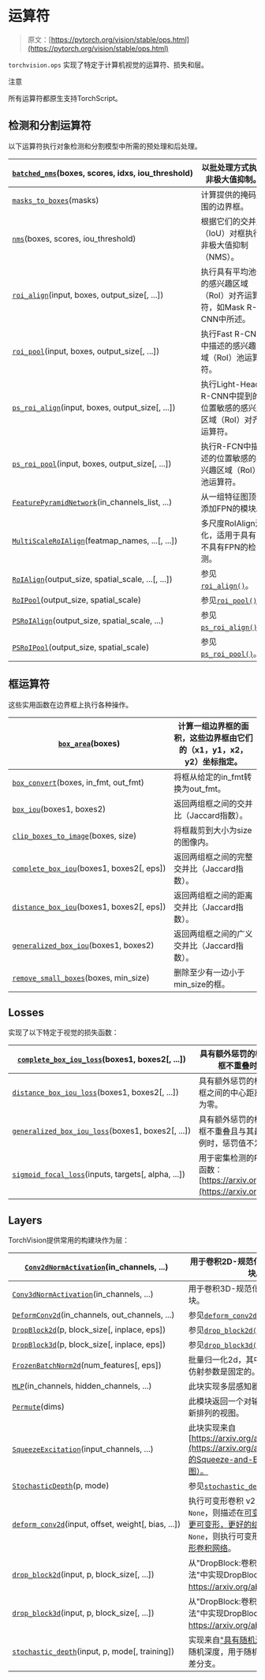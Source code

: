 # 运算符

> 原文：[https://pytorch.org/vision/stable/ops.html](https://pytorch.org/vision/stable/ops.html)

`torchvision.ops` 实现了特定于计算机视觉的运算符、损失和层。

注意

所有运算符都原生支持TorchScript。

## 检测和分割运算符[](#detection-and-segmentation-operators "跳转到此标题")

以下运算符执行对象检测和分割模型中所需的预处理和后处理。

| [`batched_nms`](generated/torchvision.ops.batched_nms.html#torchvision.ops.batched_nms "torchvision.ops.batched_nms")(boxes, scores, idxs, iou_threshold) | 以批处理方式执行非极大值抑制。 |
| --- | --- |
| [`masks_to_boxes`](generated/torchvision.ops.masks_to_boxes.html#torchvision.ops.masks_to_boxes "torchvision.ops.masks_to_boxes")(masks) | 计算提供的掩码周围的边界框。 |
| [`nms`](generated/torchvision.ops.nms.html#torchvision.ops.nms "torchvision.ops.nms")(boxes, scores, iou_threshold) | 根据它们的交并比（IoU）对框执行非极大值抑制（NMS）。 |
| [`roi_align`](generated/torchvision.ops.roi_align.html#torchvision.ops.roi_align "torchvision.ops.roi_align")(input, boxes, output_size[, ...]) | 执行具有平均池化的感兴趣区域（RoI）对齐运算符，如Mask R-CNN中所述。 |
| [`roi_pool`](generated/torchvision.ops.roi_pool.html#torchvision.ops.roi_pool "torchvision.ops.roi_pool")(input, boxes, output_size[, ...]) | 执行Fast R-CNN中描述的感兴趣区域（RoI）池运算符。 |
| [`ps_roi_align`](generated/torchvision.ops.ps_roi_align.html#torchvision.ops.ps_roi_align "torchvision.ops.ps_roi_align")(input, boxes, output_size[, ...]) | 执行Light-Head R-CNN中提到的位置敏感的感兴趣区域（RoI）对齐运算符。 |
| [`ps_roi_pool`](generated/torchvision.ops.ps_roi_pool.html#torchvision.ops.ps_roi_pool "torchvision.ops.ps_roi_pool")(input, boxes, output_size[, ...]) | 执行R-FCN中描述的位置敏感的感兴趣区域（RoI）池运算符。 |
| [`FeaturePyramidNetwork`](generated/torchvision.ops.FeaturePyramidNetwork.html#torchvision.ops.FeaturePyramidNetwork "torchvision.ops.FeaturePyramidNetwork")(in_channels_list, ...) | 从一组特征图顶部添加FPN的模块。 |
| [`MultiScaleRoIAlign`](generated/torchvision.ops.MultiScaleRoIAlign.html#torchvision.ops.MultiScaleRoIAlign "torchvision.ops.MultiScaleRoIAlign")(featmap_names, ...[, ...]) | 多尺度RoIAlign池化，适用于具有或不具有FPN的检测。 |
| [`RoIAlign`](generated/torchvision.ops.RoIAlign.html#torchvision.ops.RoIAlign "torchvision.ops.RoIAlign")(output_size, spatial_scale, ...[, ...]) | 参见[`roi_align()`](generated/torchvision.ops.roi_align.html#torchvision.ops.roi_align "torchvision.ops.roi_align")。 |
| [`RoIPool`](generated/torchvision.ops.RoIPool.html#torchvision.ops.RoIPool "torchvision.ops.RoIPool")(output_size, spatial_scale) | 参见[`roi_pool()`](generated/torchvision.ops.roi_pool.html#torchvision.ops.roi_pool "torchvision.ops.roi_pool")。 |
| [`PSRoIAlign`](generated/torchvision.ops.PSRoIAlign.html#torchvision.ops.PSRoIAlign "torchvision.ops.PSRoIAlign")(output_size, spatial_scale, ...) | 参见[`ps_roi_align()`](generated/torchvision.ops.ps_roi_align.html#torchvision.ops.ps_roi_align "torchvision.ops.ps_roi_align")。 |
| [`PSRoIPool`](generated/torchvision.ops.PSRoIPool.html#torchvision.ops.PSRoIPool "torchvision.ops.PSRoIPool")(output_size, spatial_scale) | 参见[`ps_roi_pool()`](generated/torchvision.ops.ps_roi_pool.html#torchvision.ops.ps_roi_pool "torchvision.ops.ps_roi_pool")。 |

## 框运算符[](#box-operators "跳转到此标题")

这些实用函数在边界框上执行各种操作。

| [`box_area`](generated/torchvision.ops.box_area.html#torchvision.ops.box_area "torchvision.ops.box_area")(boxes) | 计算一组边界框的面积，这些边界框由它们的（x1，y1，x2，y2）坐标指定。 |
| --- | --- |
| [`box_convert`](generated/torchvision.ops.box_convert.html#torchvision.ops.box_convert "torchvision.ops.box_convert")(boxes, in_fmt, out_fmt) | 将框从给定的in_fmt转换为out_fmt。 |
| [`box_iou`](generated/torchvision.ops.box_iou.html#torchvision.ops.box_iou "torchvision.ops.box_iou")(boxes1, boxes2) | 返回两组框之间的交并比（Jaccard指数）。 |
| [`clip_boxes_to_image`](generated/torchvision.ops.clip_boxes_to_image.html#torchvision.ops.clip_boxes_to_image "torchvision.ops.clip_boxes_to_image")(boxes, size) | 将框裁剪到大小为size的图像内。 |
| [`complete_box_iou`](generated/torchvision.ops.complete_box_iou.html#torchvision.ops.complete_box_iou "torchvision.ops.complete_box_iou")(boxes1, boxes2[, eps]) | 返回两组框之间的完整交并比（Jaccard指数）。 |
| [`distance_box_iou`](generated/torchvision.ops.distance_box_iou.html#torchvision.ops.distance_box_iou "torchvision.ops.distance_box_iou")(boxes1, boxes2[, eps]) | 返回两组框之间的距离交并比（Jaccard指数）。 |
| [`generalized_box_iou`](generated/torchvision.ops.generalized_box_iou.html#torchvision.ops.generalized_box_iou "torchvision.ops.generalized_box_iou")(boxes1, boxes2) | 返回两组框之间的广义交并比（Jaccard指数）。 |
| [`remove_small_boxes`](generated/torchvision.ops.remove_small_boxes.html#torchvision.ops.remove_small_boxes "torchvision.ops.remove_small_boxes")(boxes, min_size) | 删除至少有一边小于min_size的框。 |

## Losses[](#losses "Permalink to this heading")

实现了以下特定于视觉的损失函数：

| [`complete_box_iou_loss`](generated/torchvision.ops.complete_box_iou_loss.html#torchvision.ops.complete_box_iou_loss "torchvision.ops.complete_box_iou_loss")(boxes1, boxes2[, ...]) | 具有额外惩罚的梯度友好的IoU损失，当框不重叠时，惩罚值不为零。 |
| --- | --- |
| [`distance_box_iou_loss`](generated/torchvision.ops.distance_box_iou_loss.html#torchvision.ops.distance_box_iou_loss "torchvision.ops.distance_box_iou_loss")(boxes1, boxes2[, ...]) | 具有额外惩罚的梯度友好的IoU损失，当框之间的中心距离不为零时，惩罚值不为零。 |
| [`generalized_box_iou_loss`](generated/torchvision.ops.generalized_box_iou_loss.html#torchvision.ops.generalized_box_iou_loss "torchvision.ops.generalized_box_iou_loss")(boxes1, boxes2[, ...]) | 具有额外惩罚的梯度友好的IoU损失，当框不重叠且与其最小外接框的大小成比例时，惩罚值不为零。 |
| [`sigmoid_focal_loss`](generated/torchvision.ops.sigmoid_focal_loss.html#torchvision.ops.sigmoid_focal_loss "torchvision.ops.sigmoid_focal_loss")(inputs, targets[, alpha, ...]) | 用于密集检测的RetinaNet中使用的损失函数：[https://arxiv.org/abs/1708.02002](https://arxiv.org/abs/1708.02002)。 |

## Layers[](#layers "Permalink to this heading")

TorchVision提供常用的构建块作为层：

| [`Conv2dNormActivation`](generated/torchvision.ops.Conv2dNormActivation.html#torchvision.ops.Conv2dNormActivation "torchvision.ops.Conv2dNormActivation")(in_channels, ...) | 用于卷积2D-规范化-激活块的可配置块。 |
| --- | --- |
| [`Conv3dNormActivation`](generated/torchvision.ops.Conv3dNormActivation.html#torchvision.ops.Conv3dNormActivation "torchvision.ops.Conv3dNormActivation")(in_channels, ...) | 用于卷积3D-规范化-激活块的可配置块。 |
| [`DeformConv2d`](generated/torchvision.ops.DeformConv2d.html#torchvision.ops.DeformConv2d "torchvision.ops.DeformConv2d")(in_channels, out_channels, ...) | 参见[`deform_conv2d()`](generated/torchvision.ops.deform_conv2d.html#torchvision.ops.deform_conv2d "torchvision.ops.deform_conv2d")。 |
| [`DropBlock2d`](generated/torchvision.ops.DropBlock2d.html#torchvision.ops.DropBlock2d "torchvision.ops.DropBlock2d")(p, block_size[, inplace, eps]) | 参见[`drop_block2d()`](generated/torchvision.ops.drop_block2d.html#torchvision.ops.drop_block2d "torchvision.ops.drop_block2d")。 |
| [`DropBlock3d`](generated/torchvision.ops.DropBlock3d.html#torchvision.ops.DropBlock3d "torchvision.ops.DropBlock3d")(p, block_size[, inplace, eps]) | 参见[`drop_block3d()`](generated/torchvision.ops.drop_block3d.html#torchvision.ops.drop_block3d "torchvision.ops.drop_block3d")。 |
| [`FrozenBatchNorm2d`](generated/torchvision.ops.FrozenBatchNorm2d.html#torchvision.ops.FrozenBatchNorm2d "torchvision.ops.FrozenBatchNorm2d")(num_features[, eps]) | 批量归一化2d，其中批量统计数据和仿射参数是固定的。 |
| [`MLP`](generated/torchvision.ops.MLP.html#torchvision.ops.MLP "torchvision.ops.MLP")(in_channels, hidden_channels, ...) | 此块实现多层感知器（MLP）模块。 |
| [`Permute`](generated/torchvision.ops.Permute.html#torchvision.ops.Permute "torchvision.ops.Permute")(dims) | 此模块返回一个对输入张量进行维度重新排列的视图。 |
| [`SqueezeExcitation`](generated/torchvision.ops.SqueezeExcitation.html#torchvision.ops.SqueezeExcitation "torchvision.ops.SqueezeExcitation")(input_channels, ...) | 此块实现来自[https://arxiv.org/abs/1709.01507](https://arxiv.org/abs/1709.01507)的Squeeze-and-Excitation块（参见图）。 |
| [`StochasticDepth`](generated/torchvision.ops.StochasticDepth.html#torchvision.ops.StochasticDepth "torchvision.ops.StochasticDepth")(p, mode) | 参见[`stochastic_depth()`](generated/torchvision.ops.stochastic_depth.html#torchvision.ops.stochastic_depth "torchvision.ops.stochastic_depth")。 |
| [`deform_conv2d`](generated/torchvision.ops.deform_conv2d.html#torchvision.ops.deform_conv2d "torchvision.ops.deform_conv2d")(input, offset, weight[, bias, ...]) | 执行可变形卷积 v2，如果`mask`不是`None`，则描述在[可变形卷积网络v2：更可变形，更好的结果](https://arxiv.org/abs/1811.11168)，如果`mask`是`None`，则执行可变形卷积，描述在[可变形卷积网络](https://arxiv.org/abs/1703.06211)。 |
| [`drop_block2d`](generated/torchvision.ops.drop_block2d.html#torchvision.ops.drop_block2d "torchvision.ops.drop_block2d")(input, p, block_size[, ...]) | 从"DropBlock:卷积网络的正则化方法"中实现DropBlock2d <https://arxiv.org/abs/1810.12890>。 |
| [`drop_block3d`](generated/torchvision.ops.drop_block3d.html#torchvision.ops.drop_block3d "torchvision.ops.drop_block3d")(input, p, block_size[, ...]) | 从"DropBlock:卷积网络的正则化方法"中实现DropBlock3d <https://arxiv.org/abs/1810.12890>。 |
| [`stochastic_depth`](generated/torchvision.ops.stochastic_depth.html#torchvision.ops.stochastic_depth "torchvision.ops.stochastic_depth")(input, p, mode[, training]) | 实现来自["具有随机深度的深度网络"](https://arxiv.org/abs/1603.09382)的随机深度，用于随机丢弃残差架构的残差分支。 |
